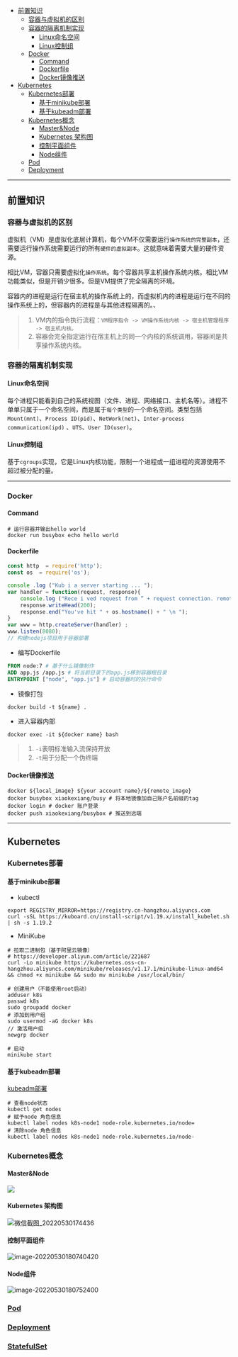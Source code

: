 - [前置知识](#前置知识)
    - [容器与虚拟机的区别](#容器与虚拟机的区别)
    - [容器的隔离机制实现](#容器的隔离机制实现)
        - [Linux命名空间](#linux命名空间)
        - [Linux控制组](#linux控制组)
    - [Docker](#docker)
        - [Command](#command)
        - [Dockerfile](#dockerfile)
        - [Docker镜像推送](#docker镜像推送)
- [Kubernetes](#kubernetes)
    - [Kubernetes部署](#kubernetes部署)
        - [基于minikube部署](#基于minikube部署)
        - [基于kubeadm部署](#基于kubeadm部署)
    - [Kubernetes概念](#kubernetes概念)
        - [Master&Node](#masternode)
        - [Kubernetes 架构图](#kubernetes-架构图)
        - [控制平面组件](#控制平面组件)
        - [Node组件](#node组件)
    - [<a href="./Pod/README.md">Pod</a>](#pod)
    - [<a href="./Deployment/README.md">Deployment</a>](#deployment)

---

## 前置知识

### 容器与虚拟机的区别

虚拟机（VM）是虚拟化底层计算机，每个VM不仅需要运行`操作系统的完整副本`，还需要运行操作系统需要运行的所有`硬件的虚拟副本`。这就意味着需要大量的硬件资源。

相比VM，容器只需要虚拟化`操作系统`。每个容器共享主机操作系统内核。相比VM功能类似，但是开销少很多。但是VM提供了完全隔离的环境。

容器内的进程是运行在宿主机的操作系统上的，而虚拟机内的进程是运行在不同的操作系统上的，但容器内的进程是与其他进程隔离的。、

> 1. VM内的指令执行流程：`VM程序指令 -> VM操作系统内核 -> 宿主机管理程序 -> 宿主机内核。 `
> 2. 容器会完全指定运行在宿主机上的同一个内核的系统调用，容器间是共享操作系统内核。

### 容器的隔离机制实现

#### Linux命名空间

每个进程只能看到自己的系统视图（文件、进程、网络接口、主机名等）。进程不单单只属于一个命名空间，而是属于`每个类型`的一个命名空间。类型包括`Mount(mnt)`、`Process ID(pid)`、`NetWork(net)`、`Inter-process communication(ipd)`
、`UTS`、`User ID(user)`。

#### Linux控制组

基于`cgroups`实现，它是Linux内核功能，限制一个进程或一组进程的资源使用不超过被分配的量。

---

### Docker

#### Command

```shell
# 运行容器并输出hello world
docker run busybox echo hello world
```

#### Dockerfile

```js
const http  = require('http'); 
const os  = require('os');

console .log ("Kub i a server starting ... "); 
var handler = function(request, response){
    console.log ("Rece i ved request from ” + request connection. remoteAddress"); 
    response.writeHead(200); 
    response.end("You've hit " + os.hostname() + " \n "); 
}
var www = http.createServer(handler) ; 
www.listen(8080);
// 构建nodejs项目用于容器部署
```

- 编写Dockerfile

```dockerfile
FROM node:7 # 基于什么镜像制作
ADD app.js /app.js # 将当前目录下的app.js移到容器根目录
ENTRYPOINT ["node", "app.js"] # 启动容器时的执行命令
```

- 镜像打包

```dockerfile
docker build -t ${name} .
```

- 进入容器内部

```shell
docker exec -it ${docker name} bash
```

> 1. `-i`表明标准输入流保持开放
> 2. `-t`用于分配一个伪终端

#### Docker镜像推送

```shell
docker ${local_image} ${your account name}/${remote_image}
docker busybox xiaokexiang/busy # 将本地镜像加自己账户名前缀的tag
docker login # docker 账户登录
docker push xiaokexiang/busybox # 推送到远端
```

---

## Kubernetes

### Kubernetes部署

#### 基于minikube部署

- kubectl

```shell
export REGISTRY_MIRROR=https://registry.cn-hangzhou.aliyuncs.com
curl -sSL https://kuboard.cn/install-script/v1.19.x/install_kubelet.sh | sh -s 1.19.2
```

- MiniKube

```shell
# 拉取二进制包（基于阿里云镜像）
# https://developer.aliyun.com/article/221687
curl -Lo minikube https://kubernetes.oss-cn-hangzhou.aliyuncs.com/minikube/releases/v1.17.1/minikube-linux-amd64 && chmod +x minikube && sudo mv minikube /usr/local/bin/

# 创建用户（不能使用root启动）
adduser k8s
passwd k8s
sudo groupadd docker
# 添加到用户组
sudo usermod -aG docker k8s
// 激活用户组
newgrp docker

# 启动
minikube start
```

#### 基于kubeadm部署

<a href="./kubeadm部署.md">kubeadm部署</a>

```shell
# 查看node状态
kubectl get nodes
# 赋予node 角色信息
kubectl label nodes k8s-node1 node-role.kubernetes.io/node=
# 清除node 角色信息
kubectl label nodes k8s-node1 node-role.kubernetes.io/node-
```

### Kubernetes概念

#### Master&Node

![](https://image.leejay.top/Fj-qU9AfR_V8wil_7ax3NgelK7dN)

#### Kubernetes 架构图

![微信截图_20220530174436](https://image.leejay.top/img/微信截图_20220530174436.png)

#### 控制平面组件

![image-20220530180740420](https://image.leejay.top/img/image-20220530180740420.png)

#### Node组件

![image-20220530180752400](https://image.leejay.top/img/image-20220530180752400.png)

### <a href="./Pod/README.md">Pod</a>

### <a href="./Deployment/README.md">Deployment</a>

### <a href="./StatefuleSet/README.md">StatefulSet</a>
